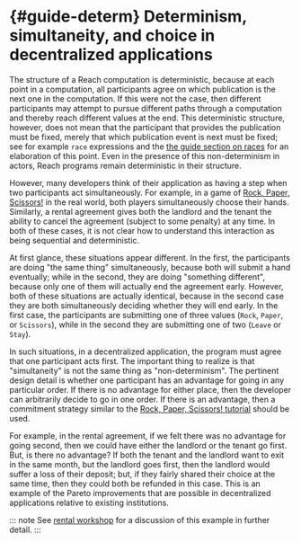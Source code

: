 


# {#guide-determ} Determinism, simultaneity, and choice in decentralized applications

The structure of a Reach computation is deterministic, because at each point in a computation, all participants agree on which publication is the next one in the computation.
If this were not the case, then different participants may attempt to pursue different paths through a computation and thereby reach different values at the end.
This deterministic structure, however, does not mean that the participant that provides the publication must be fixed, merely that which publication event is next must be fixed; see for example `race` expressions and the [the guide section on races](##guide-race) for an elaboration of this point.
Even in the presence of this non-determinism in actors, Reach programs remain deterministic in their structure.

However, many developers think of their application as having a step when two participants act simultaneously.
For example, in a game of [Rock, Paper, Scissors!](##tut) in the real world, both players simultaneously choose their hands.
Similarly, a rental agreement gives both the landlord and the tenant the ability to cancel the agreement (subject to some penalty) at any time.
In both of these cases, it is not clear how to understand this interaction as being sequential and deterministic.

At first glance, these situations appear different.
In the first, the participants are doing "the same thing" simultaneously, because both will submit a hand eventually; while in the second, they are doing "something different", because only one of them will actually end the agreement early.
However, both of these situations are actually identical, because in the second case they are both simultaneously deciding whether they will end early.
In the first case, the participants are submitting one of three values (`Rock`, `Paper`, or `Scissors`), while in the second they are submitting one of two (`Leave` or `Stay`).

In such situations, in a decentralized application, the program must agree that one participant acts first.
The important thing to realize is that "simultaneity" is not the same thing as "non-determinism".
The pertinent design detail is whether one participant has an advantage for going in any particular order.
If there is no advantage for either place, then the developer can arbitrarily decide to go in one order.
If there is an advantage, then a commitment strategy similar to the [Rock, Paper, Scissors! tutorial](##tut) should be used.

For example, in the rental agreement, if we felt there was no advantage for going second, then we could have either the landlord or the tenant go first.
But, is there no advantage?
If both the tenant and the landlord want to exit in the same month, but the landlord goes first, then the landlord would suffer a loss of their deposit; but, if they fairly shared their choice at the same time, then they could both be refunded in this case.
This is an example of the Pareto improvements that are possible in decentralized applications relative to existing institutions.

::: note
See [rental workshop](##workshop-rental) for a discussion of this example in further detail.
:::
